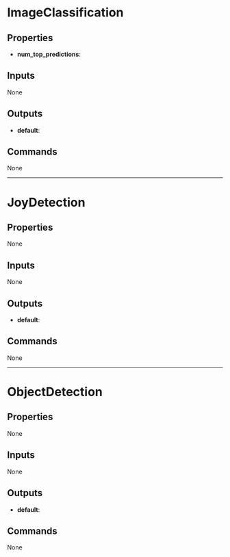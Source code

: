 ImageClassification
===================


Properties
----------
- **num_top_predictions**: 

Inputs
------
None

Outputs
-------
- **default**: 

Commands
--------
None

***

JoyDetection
============


Properties
----------
None

Inputs
------
None

Outputs
-------
- **default**: 

Commands
--------
None

***

ObjectDetection
===============


Properties
----------
None

Inputs
------
None

Outputs
-------
- **default**: 

Commands
--------
None

